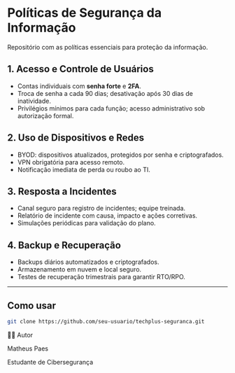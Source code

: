 # Políticas de Segurança da Informação

Repositório com as políticas essenciais para proteção da informação.

## 1. Acesso e Controle de Usuários
- Contas individuais com **senha forte** e **2FA**.
- Troca de senha a cada 90 dias; desativação após 30 dias de inatividade.
- Privilégios mínimos para cada função; acesso administrativo sob autorização formal.

## 2. Uso de Dispositivos e Redes
- BYOD: dispositivos atualizados, protegidos por senha e criptografados.
- VPN obrigatória para acesso remoto.
- Notificação imediata de perda ou roubo ao TI.

## 3. Resposta a Incidentes
- Canal seguro para registro de incidentes; equipe treinada.
- Relatório de incidente com causa, impacto e ações corretivas.
- Simulações periódicas para validação do plano.

## 4. Backup e Recuperação
- Backups diários automatizados e criptografados.
- Armazenamento em nuvem e local seguro.
- Testes de recuperação trimestrais para garantir RTO/RPO.

---

## Como usar
```bash
git clone https://github.com/seu-usuario/techplus-seguranca.git
```
👨‍💻 Autor

Matheus Paes

Estudante de Cibersegurança
